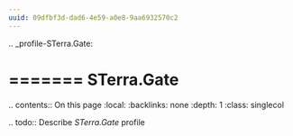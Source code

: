 ```yaml
---
uuid: 09dfbf3d-dad6-4e59-a0e8-9aa6932570c2
---
```

.. _profile-STerra.Gate:

=======
STerra.Gate
=======

.. contents:: On this page
    :local:
    :backlinks: none
    :depth: 1
    :class: singlecol

.. todo::
    Describe *STerra.Gate* profile

